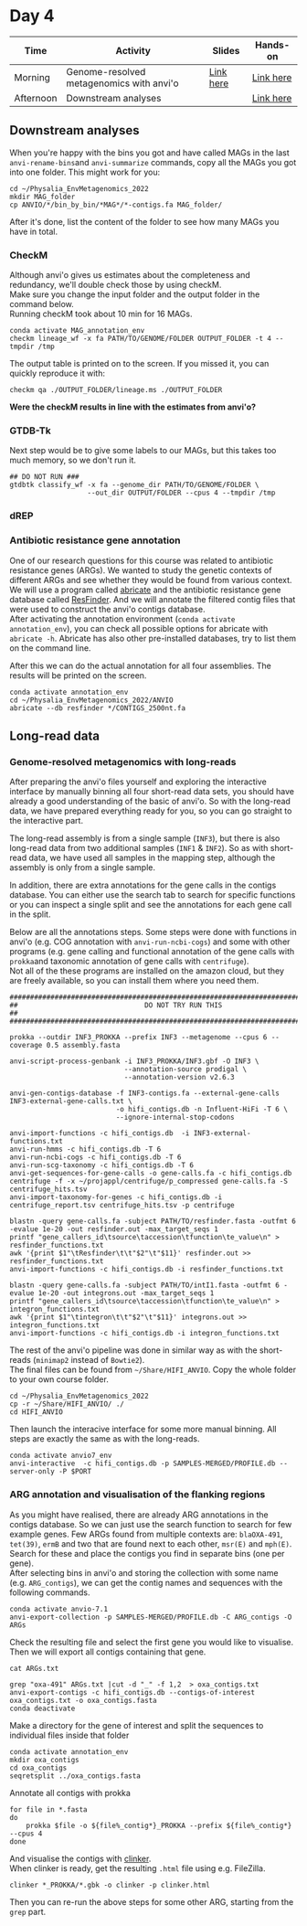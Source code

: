 # Day 4

| Time      | Activity                                 | Slides                                             | Hands-on                                                 |
|-----------|------------------------------------------|----------------------------------------------------|----------------------------------------------------------|
| Morning   | Genome-resolved metagenomics with anvi'o | [Link here](Day3/genome-resolved-metagenomics.pdf) | [Link here](Day3/README.md#genome-resolved-metagenomics) |
| Afternoon | Downstream analyses                      |                                                    | [Link here](#downstream-analyses) |

## Downstream analyses

When you're happy with the bins you got and have called MAGs in the last `anvi-rename-bins`and `anvi-summarize` commands, copy all the MAGs you got into one folder.
This might work for you:
```
cd ~/Physalia_EnvMetagenomics_2022
mkdir MAG_folder
cp ANVIO/*/bin_by_bin/*MAG*/*-contigs.fa MAG_folder/
```
After it's done, list the content of the folder to see how many MAGs you have in total.

### CheckM

Although anvi'o gives us estimates about the completeness and redundancy, we'll double check those by using checkM.  
Make sure you change the input folder and the output folder in the command below.  
Running checkM took about 10 min for 16 MAGs.

```
conda activate MAG_annotation_env
checkm lineage_wf -x fa PATH/TO/GENOME/FOLDER OUTPUT_FOLDER -t 4 --tmpdir /tmp
```

The output table is printed on to the screen. If you missed it, you can quickly reproduce it with:
```
checkm qa ./OUTPUT_FOLDER/lineage.ms ./OUTPUT_FOLDER
```

__Were the checkM results in line with the estimates from anvi'o?__

### GTDB-Tk

Next step would be to give some labels to our MAGs, but this takes too much memory, so we don't run it.

```
## DO NOT RUN ###
gtdbtk classify_wf -x fa --genome_dir PATH/TO/GENOME/FOLDER \
                   --out_dir OUTPUT/FOLDER --cpus 4 --tmpdir /tmp
```


### dREP


### Antibiotic resistance gene annotation

One of our research questions for this course was related to antibiotic resistance genes (ARGs). We wanted to study the genetic contexts of different ARGs and see whether  they would be found from various context. We will use a program called [abricate](https://github.com/tseemann/abricate) and the antibiotic resistance gene database called [ResFinder](https://doi.org/10.1093/jac/dkaa345). And we will annotate the filtered contig files that were used to construct the anvi'o  contigs database.  
After activating the annotation environment (`conda activate annotation_env`), you can check all possible options for abricate with `abricate -h`. Abricate has also other pre-installed databases, try to list them on the command line.   

After this we can do the actual annotation for all four assemblies. The results will be printed on the screen.
```
conda activate annotation_env
cd ~/Physalia_EnvMetagenomics_2022/ANVIO
abricate --db resfinder */CONTIGS_2500nt.fa
```

## Long-read data

### Genome-resolved metagenomics with long-reads

After preparing the anvi'o files yourself and exploring the interactive interface by manually binning all four short-read data sets, you should have already a good understanding of the basic of anvi'o. So with the long-read data, we have prepared everything ready for you, so you can go straight to the interactive part.  

The long-read assembly is from a single sample (`INF3`), but there is also long-read data from two additional samples  (`INF1` & `INF2`). So as with short-read data, we have used all samples in the mapping step, although the assembly is only from a single sample.  

In addition, there are extra annotations for the gene calls in the contigs database. You can either use the search tab to search for specific functions or you can inspect a single split and see the annotations for each gene call in the split.   

Below are all the annotations steps. Some steps were done with functions in anvi'o (e.g. COG annotation with `anvi-run-ncbi-cogs`) and some with other programs (e.g. gene calling and functional annotation of the gene calls with `prokka`and taxonomic annotation of gene calls with `centrifuge`).  
Not all of the these programs are installed on the amazon cloud, but they are freely available, so you can install them where you need them.

```
#############################################################################################
##                               DO NOT TRY RUN THIS                                       ##
#############################################################################################

prokka --outdir INF3_PROKKA --prefix INF3 --metagenome --cpus 6 --coverage 0.5 assembly.fasta

anvi-script-process-genbank -i INF3_PROKKA/INF3.gbf -O INF3 \
                            --annotation-source prodigal \
                            --annotation-version v2.6.3

anvi-gen-contigs-database -f INF3-contigs.fa --external-gene-calls INF3-external-gene-calls.txt \
                          -o hifi_contigs.db -n Influent-HiFi -T 6 \
                          --ignore-internal-stop-codons

anvi-import-functions -c hifi_contigs.db  -i INF3-external-functions.txt
anvi-run-hmms -c hifi_contigs.db -T 6
anvi-run-ncbi-cogs -c hifi_contigs.db -T 6
anvi-run-scg-taxonomy -c hifi_contigs.db -T 6
anvi-get-sequences-for-gene-calls -o gene-calls.fa -c hifi_contigs.db
centrifuge -f -x ~/projappl/centrifuge/p_compressed gene-calls.fa -S centrifuge_hits.tsv
anvi-import-taxonomy-for-genes -c hifi_contigs.db -i centrifuge_report.tsv centrifuge_hits.tsv -p centrifuge

blastn -query gene-calls.fa -subject PATH/TO/resfinder.fasta -outfmt 6 -evalue 1e-20 -out resfinder.out -max_target_seqs 1
printf "gene_callers_id\tsource\taccession\tfunction\te_value\n" > resfinder_functions.txt
awk '{print $1"\tResfinder\t\t"$2"\t"$11}' resfinder.out >> resfinder_functions.txt  
anvi-import-functions -c hifi_contigs.db -i resfinder_functions.txt

blastn -query gene-calls.fa -subject PATH/TO/intI1.fasta -outfmt 6 -evalue 1e-20 -out integrons.out -max_target_seqs 1
printf "gene_callers_id\tsource\taccession\tfunction\te_value\n" > integron_functions.txt
awk '{print $1"\tintegron\t\t"$2"\t"$11}' integrons.out >> integron_functions.txt  
anvi-import-functions -c hifi_contigs.db -i integron_functions.txt  
```

The rest of the anvi'o pipeline was done in similar way as with the short-reads (`minimap2` instead of `Bowtie2`).  
The final files can be found from `~/Share/HIFI_ANVIO`. Copy the whole folder to your own course folder.

```
cd ~/Physalia_EnvMetagenomics_2022
cp -r ~/Share/HIFI_ANVIO/ ./
cd HIFI_ANVIO
```

Then launch the interacive interface for some more manual binning. All steps are exactly the same as with the long-reads.  

```
conda activate anvio7_env
anvi-interactive  -c hifi_contigs.db -p SAMPLES-MERGED/PROFILE.db --server-only -P $PORT
```


### ARG annotation and visualisation of the flanking regions

As you might have realised, there are already ARG annotations in the contigs database. So we can just use the search function to search for few example genes.
Few ARGs found from multiple contexts are: `blaOXA-491`, `tet(39)`, `ermB` and two that are found next to each other, `msr(E)` and `mph(E)`. Search for these and place the contigs you find in separate bins (one per gene).  
After selecting bins in anvi'o and storing the collection with some name (e.g. `ARG_contigs`), we can get the contig names and sequences with the following commands.
```
conda activate anvio-7.1
anvi-export-collection -p SAMPLES-MERGED/PROFILE.db -C ARG_contigs -O ARGs
```
Check the resulting file and select the first gene you would like to visualise.  
Then we will export all contigs containing that gene.
```
cat ARGs.txt

grep "oxa-491" ARGs.txt |cut -d "_" -f 1,2  > oxa_contigs.txt
anvi-export-contigs -c hifi_contigs.db --contigs-of-interest oxa_contigs.txt -o oxa_contigs.fasta
conda deactivate
```

Make a directory for the gene of interest and split the sequences to individual files inside that folder
```
conda activate annotation_env
mkdir oxa_contigs
cd oxa_contigs
seqretsplit ../oxa_contigs.fasta  
```

Annotate all contigs with prokka
```
for file in *.fasta
do
    prokka $file -o ${file%_contig*}_PROKKA --prefix ${file%_contig*} --cpus 4
done
```

And visualise the contigs with [clinker](https://github.com/gamcil/clinker).    
When clinker is ready, get the resulting `.html` file using e.g. FileZilla.
```
clinker *_PROKKA/*.gbk -o clinker -p clinker.html
```

Then you can re-run the above steps for some other ARG, starting from the `grep` part.
